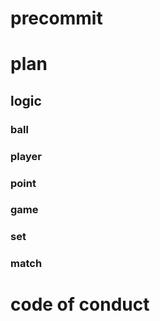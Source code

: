 # precommit

# plan
## logic
### ball
### player
### point
### game
### set
### match

# code of conduct
